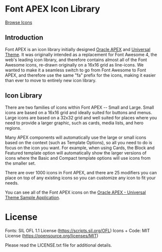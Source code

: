# Font APEX Icon Library

[Browse Icons](https://oracle.github.io/font-apex/)

## Introduction
Font APEX is an icon library initially designed [Oracle APEX](https://apex.oracle.com) and [Universal Theme](https://apex.oracle.com/ut). It was originally intended as a replacement for Font Awesome 4, the web's leading icon library, and therefore contains almost all of the Font Awesome icons, re-drawn originally on a 16x16 grid as line-icons. We wanted to make it a seamless switch to go from Font Awesome to Font APEX, and therefore use the same "fa" prefix for the icons, making it easier than ever to move to entirely new icon library.

## Icon Library
There are two families of icons within Font APEX -- Small and Large. Small icons are based on a 16x16 grid and ideally suited for buttons and menus. Large icons are based on a 32x32 grid and well suited for places where you need to provide a larger graphic, such as cards, media lists, and hero regions.

Many APEX components will automatically use the large or small icons based on the context (such as Template Options), so all you need to do is focus on the icon you want. For example, when using Cards, the Block and Featured template option will automatically show the larger versions of icons where the Basic and Compact template options will use icons from the smaller set.

There are over 1000 icons in Font APEX, and there are 25 modifiers you can place on top of any existing icons so you can customize any icon to fit your needs.

You can see all of the Font APEX icons on the [Oracle APEX - Universal Theme Sample Application](https://apex.oracle.com/fontapex).

# License
Fonts: SIL OFL 1.1 License (https://scripts.sil.org/OFL)
Icons + Code: MIT License (https://opensource.org/licenses/MIT)

Please read the LICENSE.txt file for additional details.
